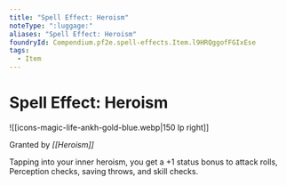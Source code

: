 ```yaml
---
title: "Spell Effect: Heroism"
noteType: ":luggage:"
aliases: "Spell Effect: Heroism"
foundryId: Compendium.pf2e.spell-effects.Item.l9HRQggofFGIxEse
tags:
  - Item
---
```


# Spell Effect: Heroism
![[icons-magic-life-ankh-gold-blue.webp|150 lp right]]

Granted by _[[Heroism]]_

Tapping into your inner heroism, you get a +1 status bonus to attack rolls, Perception checks, saving throws, and skill checks.
